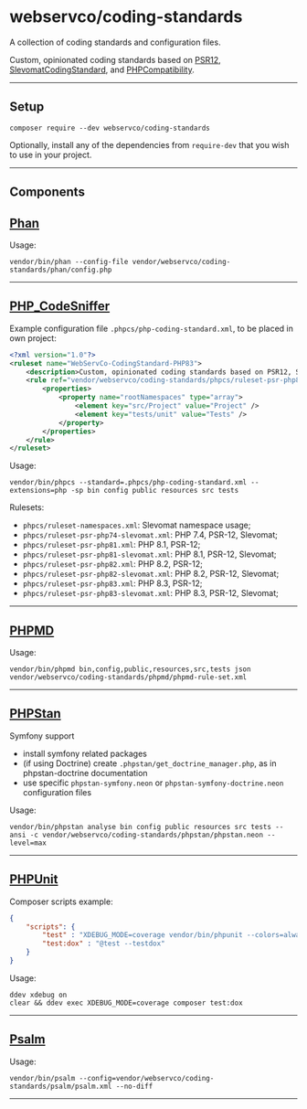 # webservco/coding-standards

A collection of coding standards and configuration files.

Custom, opinionated coding standards based on [PSR12](https://www.php-fig.org/psr/psr-12/), [SlevomatCodingStandard](https://github.com/slevomat/coding-standard), and [PHPCompatibility](https://github.com/PHPCompatibility/PHPCompatibility).

---

## Setup

```shell
composer require --dev webservco/coding-standards
```

Optionally, install any of the dependencies from `require-dev` that you wish to use in your project.

---

## Components

## [Phan](https://github.com/phan/phan)

Usage:

```shell
vendor/bin/phan --config-file vendor/webservco/coding-standards/phan/config.php
```

---

## [PHP_CodeSniffer](https://github.com/squizlabs/PHP_CodeSniffer)

Example configuration file `.phpcs/php-coding-standard.xml`, to be placed in own project:

```xml
<?xml version="1.0"?>
<ruleset name="WebServCo-CodingStandard-PHP83">
	<description>Custom, opinionated coding standards based on PSR12, SlevomatCodingStandard, and PHPCompatibility.</description>
    <rule ref="vendor/webservco/coding-standards/phpcs/ruleset-psr-php83-slevomat.xml">
        <properties>
			<property name="rootNamespaces" type="array">
				<element key="src/Project" value="Project" />
                <element key="tests/unit" value="Tests" />
			</property>
		</properties>
    </rule>
</ruleset>
```

Usage:

```shell
vendor/bin/phpcs --standard=.phpcs/php-coding-standard.xml --extensions=php -sp bin config public resources src tests
```

Rulesets:

- `phpcs/ruleset-namespaces.xml`: Slevomat namespace usage;
- `phpcs/ruleset-psr-php74-slevomat.xml`: PHP 7.4, PSR-12, Slevomat;
- `phpcs/ruleset-psr-php81.xml`: PHP 8.1, PSR-12;
- `phpcs/ruleset-psr-php81-slevomat.xml`: PHP 8.1, PSR-12, Slevomat;
- `phpcs/ruleset-psr-php82.xml`: PHP 8.2, PSR-12;
- `phpcs/ruleset-psr-php82-slevomat.xml`: PHP 8.2, PSR-12, Slevomat;
- `phpcs/ruleset-psr-php83.xml`: PHP 8.3, PSR-12;
- `phpcs/ruleset-psr-php83-slevomat.xml`: PHP 8.3, PSR-12, Slevomat;

---

## [PHPMD](https://github.com/phpmd/phpmd)

Usage:

```shell
vendor/bin/phpmd bin,config,public,resources,src,tests json vendor/webservco/coding-standards/phpmd/phpmd-rule-set.xml

```

---

## [PHPStan](https://github.com/phpstan/phpstan)

Symfony support
- install symfony related packages
- (if using Doctrine) create `.phpstan/get_doctrine_manager.php`, as in phpstan-doctrine documentation
- use specific `phpstan-symfony.neon` or `phpstan-symfony-doctrine.neon` configuration files

Usage:

```shell
vendor/bin/phpstan analyse bin config public resources src tests --ansi -c vendor/webservco/coding-standards/phpstan/phpstan.neon --level=max
```

---

## [PHPUnit](https://phpunit.de/)

Composer scripts example:

```json
{
	"scripts": {
		"test" : "XDEBUG_MODE=coverage vendor/bin/phpunit --colors=always --configuration vendor/webservco/coding-standards/phpunit/phpunit-10.xml --display-deprecations --display-errors --display-incomplete --display-notices --display-skipped --display-warnings",
        "test:dox" : "@test --testdox"
	}
}
```

Usage:

```shell
ddev xdebug on
clear && ddev exec XDEBUG_MODE=coverage composer test:dox
```
---

## [Psalm](https://github.com/vimeo/psalm)

Usage:

```shell
vendor/bin/psalm --config=vendor/webservco/coding-standards/psalm/psalm.xml --no-diff
```

---
